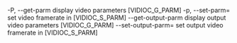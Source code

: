   -P, --get-parm     display video parameters [VIDIOC_G_PARM]
  -p, --set-parm=<fps>
                     set video framerate in <fps> [VIDIOC_S_PARM]
  --get-output-parm  display output video parameters [VIDIOC_G_PARM]
  --set-output-parm=<fps>
                     set output video framerate in <fps> [VIDIOC_S_PARM]